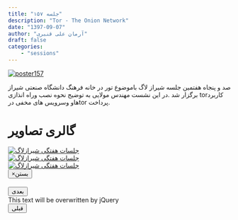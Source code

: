 ```yaml
---
title: "جلسه ۱۵۷"
description: "Tor - The Onion Network"
date: "1397-09-07"
author: "آرمان علی قنبری"
draft: false
categories:
    - "sessions"
---
```

[![poster157](../../img/posters/poster157.jpg)](../..۷/img/poster157)

صد و پنجاه هفتمین جلسه شیراز لاگ باموضوع تور در خانه فرهنگ دانشگاه صنعتی شیراز برگزار شد .در این نشست مهندس مولایی به توضیح نحوه نصب وراه انذازی torکاربرد  هاو وسرویس های مخفی درtor  پرداخت.

<div class="row">
    <div class="col-lg-12">
        <h1 class="page-header">گالری تصاویر</h1>    
            <div class="col-lg-4 col-md-4 col-xs-6 thumb">
            <a class="thumbnail" href="#" data-image-id="" data-toggle="modal" data-title="نشست هفتگی شیرازلاگ با حضور جمعی از دوستان" data-caption="" data-image="../../img/photo_2018-12-14_01-29-12.jpg" data-target="#image-gallery">
              <img class="img-responsive" src="../../img/photo_2018-12-14_01-29-12.jpg" 
              alt="جلسات هفتگی شیرازلاگ">
            </a>
        </div>

  <div class="col-lg-4 col-md-4 col-xs-6 thumb">
            <a class="thumbnail" href="#" data-image-id="" data-toggle="modal" data-title="نشست هفتگی شیرازلاگ با حضور جمعی از دوستان" data-caption="" data-image="../../img/photo_2018-11-28_23-29-16.jpg" data-target="#image-gallery">
                <img class="img-responsive" src="../../img/photo_2018-11-28_23-29-16.jpg" 
                alt="جلسات هفتگی شیرازلاگ">
            </a>
        </div>
            <div class="col-lg-4 col-md-4 col-xs-6 thumb">
            <a class="thumbnail" href="#" data-image-id="" data-toggle="modal" data-title="نشست هفتگی شیرازلاگ با حضور جمعی از دوستان" data-caption="" data-image="../..//img/photo_2018-11-28_23-29-27.jpg" data-target="#image-gallery">
                <img class="img-responsive" src="../..//img/photo_2018-11-28_23-29-27.jpg" 
                alt="جلسات هفتگی شیرازلاگ">
            </a>
        </div>
<div class="modal fade" id="image-gallery" tabindex="-1" role="dialog" aria-labelledby="myModalLabel" aria-hidden="true">
    <div class="modal-dialog">
        <div class="modal-content">
            <div class="modal-header">
                <button type="button" class="close" data-dismiss="modal"><span aria-hidden="true">×</span><span class="sr-only">بستن</span></button>
                <h4 class="modal-title" id="image-gallery-title"></h4>
            </div>
            <div class="modal-body">
                <img id="image-gallery-image" class="img-responsive" src="">
            </div>
            <div class="modal-footer">
                <div class="col-md-2">
                    <button type="button" class="btn btn-primary" id="show-previous-image">بعدی</button>
                </div>
                <div class="col-md-8 text-justify" id="image-gallery-caption">
                    This text will be overwritten by jQuery
                </div>
                <div class="col-md-2">
                    <button type="button" id="show-next-image" class="btn btn-default">قبلی</button>
                </div>
            </div>
        </div>
    </div>
</div>